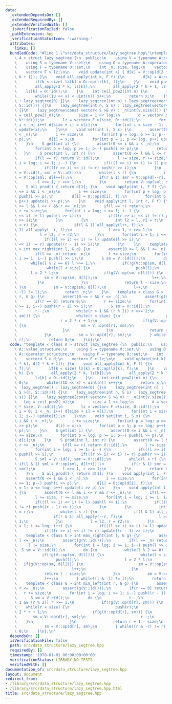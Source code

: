 ```yaml
---
data:
  _extendedDependsOn: []
  _extendedRequiredBy: []
  _extendedVerifiedWith: []
  _isVerificationFailed: false
  _pathExtension: hpp
  _verificationStatusIcon: ':warning:'
  attributes:
    links: []
  bundledCode: "#line 1 \"src/data_structure/lazy_segtree.hpp\"\ntemplate < class\
    \ A > struct lazy_segtree {\n  public:\n    using V = typename A::value_structure;\n\
    \    using S = typename V::set;\n    using O = typename A::operator_structure;\n\
    \    using F = typename O::set;\n    int _n, size, log;\n    vector< S > d;\n\
    \    vector< F > lz;\n\n    void update(int k) { d[k] = V::op(d[2 * k], d[2 *\
    \ k + 1]); }\n    void all_apply(int k, F f) {\n        d[k] = A::op(d[k], f);\n\
    \        if(k < size) lz[k] = O::op(lz[k], f);\n    }\n    void push(int k) {\n\
    \        all_apply(2 * k, lz[k]);\n        all_apply(2 * k + 1, lz[k]);\n    \
    \    lz[k] = O::id();\n    }\n    int ceil_pow2(int n) {\n        int x = 0;\n\
    \        while((1U << x) < uint(n)) x++;\n        return x;\n    }\n\n    lazy_segtree()\
    \ : lazy_segtree(0) {}\n    lazy_segtree(int n) : lazy_segtree(vector< S >(n,\
    \ S::id())) {}\n    lazy_segtree(int n, S s) : lazy_segtree(vector< S >(n, s))\
    \ {}\n    lazy_segtree(const vector< S >& v) : _n(int(v.size())) {\n        log\
    \ = ceil_pow2(_n);\n        size = 1 << log;\n        d = vector< S >(2 * size,\
    \ V::id());\n        lz = vector< F >(size, O::id());\n        for(int i = 0;\
    \ i < _n; i++) d[size + i] = v[i];\n        for(int i = size - 1; i >= 1; i--)\
    \ update(i);\n    }\n\n    void set(int i, S x) {\n        assert(0 <= i && i\
    \ < _n);\n        i += size;\n        for(int p = log; p >= 1; p--) push(i >>\
    \ p);\n        d[i] = x;\n        for(int p = 1; p <= log; p++) update(i >> p);\n\
    \    }\n    S get(int i) {\n        assert(0 <= i && i < _n);\n        i += size;\n\
    \        for(int p = log; p >= 1; p--) push(i >> p);\n        return d[i];\n \
    \   }\n    S prod(int l, int r) {\n        assert(0 <= l && l <= r && r <= _n);\n\
    \        if(l == r) return V::id();\n        l += size, r += size;\n        for(int\
    \ i = log; i >= 1; i--) {\n            if(((l >> i) << i) != l) push(l >> i);\n\
    \            if(((r >> i) << i) != r) push(r >> i);\n        }\n        S sml\
    \ = V::id(), smr = V::id();\n        while(l < r) {\n            if(l & 1) sml\
    \ = V::op(sml, d[l++]);\n            if(r & 1) smr = V::op(d[--r], smr);\n   \
    \         l >>= 1, r >>= 1;\n        }\n        return V::op(sml, smr);\n    }\n\
    \    S all_prod() { return d[1]; }\n    void apply(int i, F f) {\n        assert(0\
    \ <= i && i < _n);\n        i += size;\n        for(int p = log; p >= 1; p--)\
    \ push(i >> p);\n        d[i] = O::op(d[i], f);\n        for(int p = 1; p <= log;\
    \ p++) update(i >> p);\n    }\n    void apply(int l, int r, F f) {\n        assert(0\
    \ <= l && l <= r && r <= _n);\n        if(l == r) return;\n        l += size,\
    \ r += size;\n        for(int i = log; i >= 1; i--) {\n            if(((l >> i)\
    \ << i) != l) push(l >> i);\n            if(((r >> i) << i) != r) push((r - 1)\
    \ >> i);\n        }\n        {\n            int l2 = l, r2 = r;\n            while(l\
    \ < r) {\n                if(l & 1) all_apply(l++, f);\n                if(r &\
    \ 1) all_apply(--r, f);\n                l >>= 1, r >>= 1;\n            }\n  \
    \          l = l2, r = r2;\n        }\n        for(int i = 1; i <= log; i++) {\n\
    \            if(((l >> i) << i) != l) update(l >> i);\n            if(((r >> i)\
    \ << i) != r) update((r - 1) >> i);\n        }\n    }\n    template < class G\
    \ > int max_right(int l, G g) {\n        assert(0 <= l && l <= _n);\n        assert(g(V::id()));\n\
    \        if(l == _n) return _n;\n        l += size;\n        for(int i = log;\
    \ i >= 1; i--) push(l >> i);\n        S sm = V::id()();\n        do {\n      \
    \      while(l % 2 == 0) l >>= 1;\n            if(!g(V::op(sm, d[l]))) {\n   \
    \             while(l < size) {\n                    push(l);\n              \
    \      l = 2 * l;\n                    if(g(V::op(sm, d[l]))) {\n            \
    \            sm = V::op(sm, d[l]);\n                        l++;\n           \
    \         }\n                }\n                return l - size;\n           \
    \ }\n            sm = V::op(sm, d[l]);\n            l++;\n        } while((l &\
    \ -l) != l);\n        return _n;\n    }\n    template < class G > int min_left(int\
    \ r, G g) {\n        assert(0 <= r && r <= _n);\n        assert(g(V::id()));\n\
    \        if(r == 0) return 0;\n        r += size;\n        for(int i = log; i\
    \ >= 1; i--) push((r - 1) >> i);\n        S sm = V::id();\n        do {\n    \
    \        r--;\n            while(r > 1 && (r % 2)) r >>= 1;\n            if(!g(V::op(d[r],\
    \ sm))) {\n                while(r < size) {\n                    push(r);\n \
    \                   r = 2 * r + 1;\n                    if(g(V::op(d[r], sm)))\
    \ {\n                        sm = V::op(d[r], sm);\n                        r--;\n\
    \                    }\n                }\n                return r + 1 - size;\n\
    \            }\n            sm = V::op(d[r], sm);\n        } while((r & -r) !=\
    \ r);\n        return 0;\n    }\n};\n"
  code: "template < class A > struct lazy_segtree {\n  public:\n    using V = typename\
    \ A::value_structure;\n    using S = typename V::set;\n    using O = typename\
    \ A::operator_structure;\n    using F = typename O::set;\n    int _n, size, log;\n\
    \    vector< S > d;\n    vector< F > lz;\n\n    void update(int k) { d[k] = V::op(d[2\
    \ * k], d[2 * k + 1]); }\n    void all_apply(int k, F f) {\n        d[k] = A::op(d[k],\
    \ f);\n        if(k < size) lz[k] = O::op(lz[k], f);\n    }\n    void push(int\
    \ k) {\n        all_apply(2 * k, lz[k]);\n        all_apply(2 * k + 1, lz[k]);\n\
    \        lz[k] = O::id();\n    }\n    int ceil_pow2(int n) {\n        int x =\
    \ 0;\n        while((1U << x) < uint(n)) x++;\n        return x;\n    }\n\n  \
    \  lazy_segtree() : lazy_segtree(0) {}\n    lazy_segtree(int n) : lazy_segtree(vector<\
    \ S >(n, S::id())) {}\n    lazy_segtree(int n, S s) : lazy_segtree(vector< S >(n,\
    \ s)) {}\n    lazy_segtree(const vector< S >& v) : _n(int(v.size())) {\n     \
    \   log = ceil_pow2(_n);\n        size = 1 << log;\n        d = vector< S >(2\
    \ * size, V::id());\n        lz = vector< F >(size, O::id());\n        for(int\
    \ i = 0; i < _n; i++) d[size + i] = v[i];\n        for(int i = size - 1; i >=\
    \ 1; i--) update(i);\n    }\n\n    void set(int i, S x) {\n        assert(0 <=\
    \ i && i < _n);\n        i += size;\n        for(int p = log; p >= 1; p--) push(i\
    \ >> p);\n        d[i] = x;\n        for(int p = 1; p <= log; p++) update(i >>\
    \ p);\n    }\n    S get(int i) {\n        assert(0 <= i && i < _n);\n        i\
    \ += size;\n        for(int p = log; p >= 1; p--) push(i >> p);\n        return\
    \ d[i];\n    }\n    S prod(int l, int r) {\n        assert(0 <= l && l <= r &&\
    \ r <= _n);\n        if(l == r) return V::id();\n        l += size, r += size;\n\
    \        for(int i = log; i >= 1; i--) {\n            if(((l >> i) << i) != l)\
    \ push(l >> i);\n            if(((r >> i) << i) != r) push(r >> i);\n        }\n\
    \        S sml = V::id(), smr = V::id();\n        while(l < r) {\n           \
    \ if(l & 1) sml = V::op(sml, d[l++]);\n            if(r & 1) smr = V::op(d[--r],\
    \ smr);\n            l >>= 1, r >>= 1;\n        }\n        return V::op(sml, smr);\n\
    \    }\n    S all_prod() { return d[1]; }\n    void apply(int i, F f) {\n    \
    \    assert(0 <= i && i < _n);\n        i += size;\n        for(int p = log; p\
    \ >= 1; p--) push(i >> p);\n        d[i] = O::op(d[i], f);\n        for(int p\
    \ = 1; p <= log; p++) update(i >> p);\n    }\n    void apply(int l, int r, F f)\
    \ {\n        assert(0 <= l && l <= r && r <= _n);\n        if(l == r) return;\n\
    \        l += size, r += size;\n        for(int i = log; i >= 1; i--) {\n    \
    \        if(((l >> i) << i) != l) push(l >> i);\n            if(((r >> i) << i)\
    \ != r) push((r - 1) >> i);\n        }\n        {\n            int l2 = l, r2\
    \ = r;\n            while(l < r) {\n                if(l & 1) all_apply(l++, f);\n\
    \                if(r & 1) all_apply(--r, f);\n                l >>= 1, r >>=\
    \ 1;\n            }\n            l = l2, r = r2;\n        }\n        for(int i\
    \ = 1; i <= log; i++) {\n            if(((l >> i) << i) != l) update(l >> i);\n\
    \            if(((r >> i) << i) != r) update((r - 1) >> i);\n        }\n    }\n\
    \    template < class G > int max_right(int l, G g) {\n        assert(0 <= l &&\
    \ l <= _n);\n        assert(g(V::id()));\n        if(l == _n) return _n;\n   \
    \     l += size;\n        for(int i = log; i >= 1; i--) push(l >> i);\n      \
    \  S sm = V::id()();\n        do {\n            while(l % 2 == 0) l >>= 1;\n \
    \           if(!g(V::op(sm, d[l]))) {\n                while(l < size) {\n   \
    \                 push(l);\n                    l = 2 * l;\n                 \
    \   if(g(V::op(sm, d[l]))) {\n                        sm = V::op(sm, d[l]);\n\
    \                        l++;\n                    }\n                }\n    \
    \            return l - size;\n            }\n            sm = V::op(sm, d[l]);\n\
    \            l++;\n        } while((l & -l) != l);\n        return _n;\n    }\n\
    \    template < class G > int min_left(int r, G g) {\n        assert(0 <= r &&\
    \ r <= _n);\n        assert(g(V::id()));\n        if(r == 0) return 0;\n     \
    \   r += size;\n        for(int i = log; i >= 1; i--) push((r - 1) >> i);\n  \
    \      S sm = V::id();\n        do {\n            r--;\n            while(r >\
    \ 1 && (r % 2)) r >>= 1;\n            if(!g(V::op(d[r], sm))) {\n            \
    \    while(r < size) {\n                    push(r);\n                    r =\
    \ 2 * r + 1;\n                    if(g(V::op(d[r], sm))) {\n                 \
    \       sm = V::op(d[r], sm);\n                        r--;\n                \
    \    }\n                }\n                return r + 1 - size;\n            }\n\
    \            sm = V::op(d[r], sm);\n        } while((r & -r) != r);\n        return\
    \ 0;\n    }\n};\n"
  dependsOn: []
  isVerificationFile: false
  path: src/data_structure/lazy_segtree.hpp
  requiredBy: []
  timestamp: '1970-01-01 00:00:00+00:00'
  verificationStatus: LIBRARY_NO_TESTS
  verifiedWith: []
documentation_of: src/data_structure/lazy_segtree.hpp
layout: document
redirect_from:
- /library/src/data_structure/lazy_segtree.hpp
- /library/src/data_structure/lazy_segtree.hpp.html
title: src/data_structure/lazy_segtree.hpp
---
```


